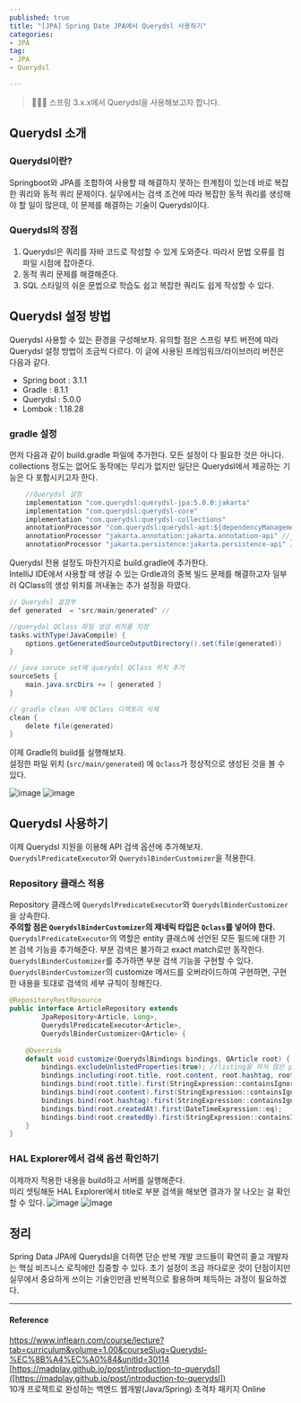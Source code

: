 ```yaml
---
published: true
title: "[JPA] Spring Date JPA에서 Querydsl 사용하기"
categories:
- JPA
tag:
- JPA
- Querydsl

---
```

> 👩🏻‍💻 스프링 3.x.x에서 Querydsl을 사용해보고자 합니다.

## Querydsl 소개

### Querydsl이란?
Springboot와 JPA를 조합하여 사용할 때 해결하지 못하는 한계점이 있는데 바로 복잡한 쿼리와 동적 쿼리 문제이다.
실무에서는 검색 조건에 따라 복잡한 동적 쿼리를 생성해야 할 일이 많은데, 이 문제를 해결하는 기술이 Querydsl이다.

### Querydsl의 장점
1) Querydsl은 쿼리를 자바 코드로 작성할 수 있게 도와준다. 따라서 문법 오류를 컴파일 시점에 잡아준다.<br/>
2) 동적 쿼리 문제를 해결해준다.<br/>
3) SQL 스타일의 쉬운 문법으로 학습도 쉽고 복잡한 쿼리도 쉽게 작성할 수 있다.

## Querydsl 설정 방법
Querydsl 사용할 수 있는 환경을 구성해보자. 유의할 점은 스프링 부트 버전에 따라 Querydsl 설정 방법이 조금씩 다르다. 
이 글에 사용된 프레임워크/라이브러리 버전은 다음과 같다.
* Spring boot : 3.1.1
* Gradle : 8.1.1
* Querydsl : 5.0.0
* Lombok : 1.18.28

### gradle 설정
먼저 다음과 같이 build.gradle 파일에 추가한다. 모든 설정이 다 필요한 것은 아니다.<br/> 
collections 정도는 없어도 동작에는 무리가 없지만
일단은 Querydsl에서 제공하는 기능은 다 포함시키고자 한다.

```java
    //Querydsl 설정
    implementation "com.querydsl:querydsl-jpa:5.0.0:jakarta"
    implementation "com.querydsl:querydsl-core"
    implementation "com.querydsl:querydsl-collections"
    annotationProcessor "com.querydsl:querydsl-apt:${dependencyManagement.importedProperties['querydsl.version']}:jakarta" //groovy 문법을 이용해 버전을 자동으로 삽입함
    annotationProcessor "jakarta.annotation:jakarta.annotation-api" //java.lang.NoClassDefFoundError (javax.annotation.Generated) 대응 코드
    annotationProcessor "jakarta.persistence:jakarta.persistence-api" //java.lang.NoClassDefFoundError(javax.annotation.Entity) 대응 코드
```

Querydsl 전용 설정도 마찬가지로 build.gradle에 추가한다. <br/>
IntelliJ IDE에서 사용할 때 생길 수 있는 Grdle과의 중복 빌드 문제를 해결하고자 일부러 QClass의 생성 위치를 꺼내놓는 추가 설정을 하였다.

```java
// Querydsl 설정부
def generated  = 'src/main/generated' //

//querydal QClass 파일 생성 위치를 지정
tasks.withType(JavaCompile) {
    options.getGeneratedSourceOutputDirectory().set(file(generated))
}

// java soruce set에 querydsl QClass 위치 추가
sourceSets {
    main.java.srcDirs += [ generated ]
}

// gradle clean 시에 QClass 디렉토리 삭제
clean {
    delete file(generated)
}
```

이제 Gradle의 build를 실행해보자. <br/>
설정한 파일 위치 (`src/main/generated`) 에 `Qclass`가 정상적으로 생성된 것을 볼 수 있다.

![image](https://github.com/bokyoung89/work-board-project/assets/58727604/c5272802-6446-473c-a04a-6e5d7413f408)
![image](https://github.com/bokyoung89/work-board-project/assets/58727604/be30ec54-549f-48c8-8d78-4f322ac63697)

## Querydsl 사용하기
이제 Querydsl 지원을 이용해 API 검색 옵션에 추가해보자. <br/>
`QuerydslPredicateExecutor`와 `QuerydslBinderCustomizer`을 적용한다.

### Repository 클래스 적용
Repository 클래스에 `QuerydslPredicateExecutor`와 `QuerydslBinderCustomizer`을 상속한다.<br/>
**주의할 점은 `QuerydslBinderCustomizer`의 제네릭 타입은 `Qclass`를 넣어야 한다.**
<br />
`QuerydslPredicateExecutor`의 역할은 entity 클래스에 선언된 모든 필드에 대한 기본 검색 기능을 추가해준다.
부분 검색은 불가하고 exact match로만 동작한다. `QuerydslBinderCustomizer`를 추가하면 부분 검색 기능을 구현할 수 있다.
<br />
`QuerydslBinderCustomizer`의 customize 메서드를 오버라이드하여 구현하면, 구현한 내용을 토대로 검색의 세부 규칙이 정해진다.

```java
@RepositoryRestResource
public interface ArticleRepository extends
        JpaRepository<Article, Long>,
        QuerydslPredicateExecutor<Article>,
        QuerydslBinderCustomizer<QArticle> {
    
    @Override
    default void customize(QuerydslBindings bindings, QArticle root) {
        bindings.excludeUnlistedProperties(true); //listing을 하지 않은 property는 검색에서 제외시킴
        bindings.including(root.title, root.content, root.hashtag, root.createdAt, root.createdBy); //검색 원하는 필드 추가
        bindings.bind(root.title).first(StringExpression::containsIgnoreCase); // like '%s{v}%' 대소문자 구분없이 검색
        bindings.bind(root.content).first(StringExpression::containsIgnoreCase);
        bindings.bind(root.hashtag).first(StringExpression::containsIgnoreCase);
        bindings.bind(root.createdAt).first(DateTimeExpression::eq);
        bindings.bind(root.createdBy).first(StringExpression::containsIgnoreCase);
    }
}
```

### HAL Explorer에서 검색 옵션 확인하기
이제까지 적용한 내용을 build하고 서버를 실행해준다. <br/>
미리 셋팅해둔 HAL Explorer에서 title로 부분 검색을 해보면 결과가 잘 나오는 걸 확인할 수 있다.
![image](https://github.com/bokyoung89/work-board-project/assets/58727604/1bbc0498-a297-48e7-b948-c5ed1d814961)
![image](https://github.com/bokyoung89/work-board-project/assets/58727604/f1c4197a-41a3-4db8-88a0-7c2946c20641)

## 정리
Spring Data JPA에 Querydsl을 더하면 단순 반복 개발 코드들이 확연히 줄고 개발자는 핵심 비즈니스 로직에만 집중할 수 있다.
초기 설정이 조금 까다로운 것이 단점이지만 실무에서 중요하게 쓰이는 기술인만큼 반복적으로 활용하며 체득하는 과정이 필요하겠다.

---

#### Reference

[https://www.inflearn.com/course/lecture?tab=curriculum&volume=1.00&courseSlug=Querydsl-%EC%8B%A4%EC%A0%84&unitId=30114
](https://www.inflearn.com/course/lecture?tab=curriculum&volume=1.00&courseSlug=Querydsl-%EC%8B%A4%EC%A0%84&unitId=30114)<br/>
[https://madplay.github.io/post/introduction-to-querydsl]([https://madplay.github.io/post/introduction-to-querydsl])
<br/>
10개 프로젝트로 완성하는 백엔드 웹개발(Java/Spring) 초격차 패키지 Online
